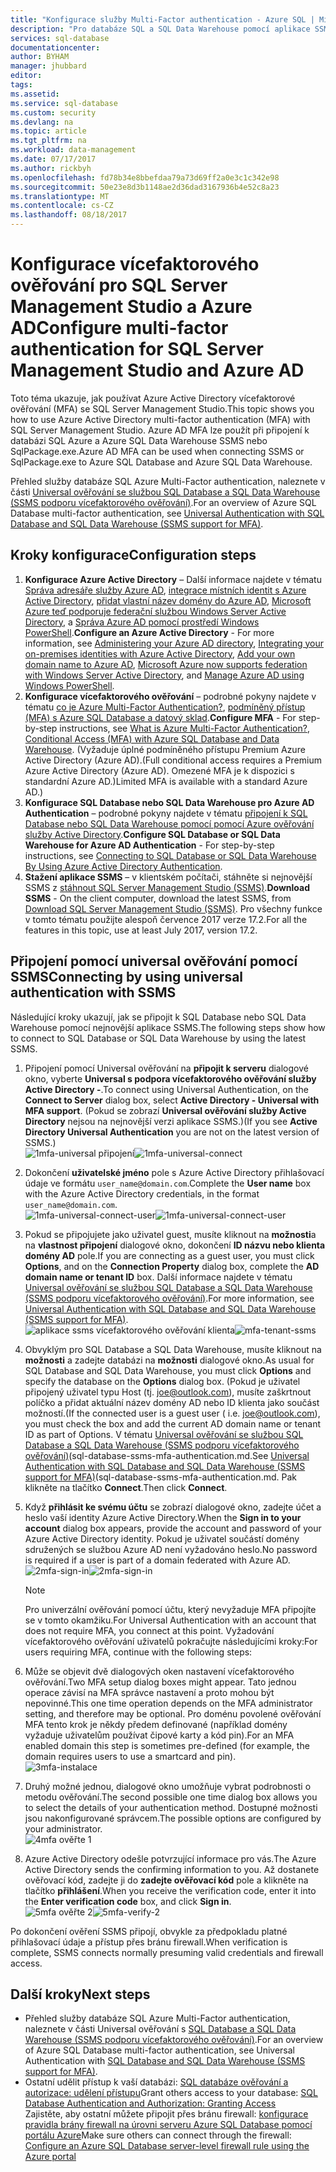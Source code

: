 ```yaml
---
title: "Konfigurace služby Multi-Factor authentication - Azure SQL | Microsoft Docs"
description: "Pro databáze SQL a SQL Data Warehouse pomocí aplikace SSMS promítnou více ověřování."
services: sql-database
documentationcenter: 
author: BYHAM
manager: jhubbard
editor: 
tags: 
ms.assetid: 
ms.service: sql-database
ms.custom: security
ms.devlang: na
ms.topic: article
ms.tgt_pltfrm: na
ms.workload: data-management
ms.date: 07/17/2017
ms.author: rickbyh
ms.openlocfilehash: fd78b34e8bbefdaa79a73d69ff2a0e3c1c342e98
ms.sourcegitcommit: 50e23e8d3b1148ae2d36dad3167936b4e52c8a23
ms.translationtype: MT
ms.contentlocale: cs-CZ
ms.lasthandoff: 08/18/2017
---
```

# <a name="configure-multi-factor-authentication-for-sql-server-management-studio-and-azure-ad"></a><span data-ttu-id="78aa1-103">Konfigurace vícefaktorového ověřování pro SQL Server Management Studio a Azure AD</span><span class="sxs-lookup"><span data-stu-id="78aa1-103">Configure multi-factor authentication for SQL Server Management Studio and Azure AD</span></span>

<span data-ttu-id="78aa1-104">Toto téma ukazuje, jak používat Azure Active Directory vícefaktorové ověřování (MFA) se SQL Server Management Studio.</span><span class="sxs-lookup"><span data-stu-id="78aa1-104">This topic shows you how to use Azure Active Directory multi-factor authentication (MFA) with SQL Server Management Studio.</span></span> <span data-ttu-id="78aa1-105">Azure AD MFA lze použít při připojení k databázi SQL Azure a Azure SQL Data Warehouse SSMS nebo SqlPackage.exe.</span><span class="sxs-lookup"><span data-stu-id="78aa1-105">Azure AD MFA can be used when connecting SSMS or SqlPackage.exe to Azure SQL Database and Azure SQL Data Warehouse.</span></span>

<span data-ttu-id="78aa1-106">Přehled služby databáze SQL Azure Multi-Factor authentication, naleznete v části [Universal ověřování se službou SQL Database a SQL Data Warehouse (SSMS podporu vícefaktorového ověřování)](sql-database-ssms-mfa-authentication.md).</span><span class="sxs-lookup"><span data-stu-id="78aa1-106">For an overview of Azure SQL Database multi-factor authentication, see [Universal Authentication with SQL Database and SQL Data Warehouse (SSMS support for MFA)](sql-database-ssms-mfa-authentication.md).</span></span>

## <a name="configuration-steps"></a><span data-ttu-id="78aa1-107">Kroky konfigurace</span><span class="sxs-lookup"><span data-stu-id="78aa1-107">Configuration steps</span></span>

1. <span data-ttu-id="78aa1-108">**Konfigurace Azure Active Directory** – Další informace najdete v tématu [Správa adresáře služby Azure AD](https://msdn.microsoft.com/library/azure/hh967611.aspx), [integrace místních identit s Azure Active Directory](../active-directory/active-directory-aadconnect.md), [přidat vlastní název domény do Azure AD](https://azure.microsoft.com/blog/2012/11/28/windows-azure-now-supports-federation-with-windows-server-active-directory/), [Microsoft Azure teď podporuje federační službou Windows Server Active Directory](https://azure.microsoft.com/blog/2012/11/28/windows-azure-now-supports-federation-with-windows-server-active-directory/), a [Správa Azure AD pomocí prostředí Windows PowerShell](https://msdn.microsoft.com/library/azure/jj151815.aspx).</span><span class="sxs-lookup"><span data-stu-id="78aa1-108">**Configure an Azure Active Directory** - For more information, see [Administering your Azure AD directory](https://msdn.microsoft.com/library/azure/hh967611.aspx), [Integrating your on-premises identities with Azure Active Directory](../active-directory/active-directory-aadconnect.md), [Add your own domain name to Azure AD](https://azure.microsoft.com/blog/2012/11/28/windows-azure-now-supports-federation-with-windows-server-active-directory/), [Microsoft Azure now supports federation with Windows Server Active Directory](https://azure.microsoft.com/blog/2012/11/28/windows-azure-now-supports-federation-with-windows-server-active-directory/), and [Manage Azure AD using Windows PowerShell](https://msdn.microsoft.com/library/azure/jj151815.aspx).</span></span>
2. <span data-ttu-id="78aa1-109">**Konfigurace vícefaktorového ověřování** – podrobné pokyny najdete v tématu [co je Azure Multi-Factor Authentication?](../multi-factor-authentication/multi-factor-authentication.md), [podmíněný přístup (MFA) s Azure SQL Database a datový sklad](sql-database-conditional-access.md).</span><span class="sxs-lookup"><span data-stu-id="78aa1-109">**Configure MFA** - For step-by-step instructions, see [What is Azure Multi-Factor Authentication?](../multi-factor-authentication/multi-factor-authentication.md), [Conditional Access (MFA) with Azure SQL Database and Data Warehouse](sql-database-conditional-access.md).</span></span> <span data-ttu-id="78aa1-110">(Vyžaduje úplné podmíněného přístupu Premium Azure Active Directory (Azure AD).</span><span class="sxs-lookup"><span data-stu-id="78aa1-110">(Full conditional access requires a Premium Azure Active Directory (Azure AD).</span></span> <span data-ttu-id="78aa1-111">Omezené MFA je k dispozici s standardní Azure AD.)</span><span class="sxs-lookup"><span data-stu-id="78aa1-111">Limited MFA is available with a standard Azure AD.)</span></span>
3. <span data-ttu-id="78aa1-112">**Konfigurace SQL Database nebo SQL Data Warehouse pro Azure AD Authentication** – podrobné pokyny najdete v tématu [připojení k SQL Database nebo SQL Data Warehouse pomocí pomocí Azure ověřování služby Active Directory](sql-database-aad-authentication.md).</span><span class="sxs-lookup"><span data-stu-id="78aa1-112">**Configure SQL Database or SQL Data Warehouse for Azure AD Authentication** - For step-by-step instructions, see [Connecting to SQL Database or SQL Data Warehouse By Using Azure Active Directory Authentication](sql-database-aad-authentication.md).</span></span>
4. <span data-ttu-id="78aa1-113">**Stažení aplikace SSMS** – v klientském počítači, stáhněte si nejnovější SSMS z [stáhnout SQL Server Management Studio (SSMS)](https://msdn.microsoft.com/library/mt238290.aspx).</span><span class="sxs-lookup"><span data-stu-id="78aa1-113">**Download SSMS** - On the client computer, download the latest SSMS, from [Download SQL Server Management Studio (SSMS)](https://msdn.microsoft.com/library/mt238290.aspx).</span></span> <span data-ttu-id="78aa1-114">Pro všechny funkce v tomto tématu použijte alespoň července 2017 verze 17.2.</span><span class="sxs-lookup"><span data-stu-id="78aa1-114">For all the features in this topic, use at least July 2017, version 17.2.</span></span>  

## <a name="connecting-by-using-universal-authentication-with-ssms"></a><span data-ttu-id="78aa1-115">Připojení pomocí universal ověřování pomocí SSMS</span><span class="sxs-lookup"><span data-stu-id="78aa1-115">Connecting by using universal authentication with SSMS</span></span>

<span data-ttu-id="78aa1-116">Následující kroky ukazují, jak se připojit k SQL Database nebo SQL Data Warehouse pomocí nejnovější aplikace SSMS.</span><span class="sxs-lookup"><span data-stu-id="78aa1-116">The following steps show how to connect to SQL Database or SQL Data Warehouse by using the latest SSMS.</span></span>

1. <span data-ttu-id="78aa1-117">Připojení pomocí Universal ověřování na **připojit k serveru** dialogové okno, vyberte **Universal s podpora vícefaktorového ověřování služby Active Directory -**.</span><span class="sxs-lookup"><span data-stu-id="78aa1-117">To connect using Universal Authentication, on the **Connect to Server** dialog box, select **Active Directory - Universal with MFA support**.</span></span> <span data-ttu-id="78aa1-118">(Pokud se zobrazí **Universal ověřování služby Active Directory** nejsou na nejnovější verzi aplikace SSMS.)</span><span class="sxs-lookup"><span data-stu-id="78aa1-118">(If you see **Active Directory Universal Authentication** you are not on the latest version of SSMS.)</span></span>  
   <span data-ttu-id="78aa1-119">![1mfa-universal připojení][1]</span><span class="sxs-lookup"><span data-stu-id="78aa1-119">![1mfa-universal-connect][1]</span></span>  
2. <span data-ttu-id="78aa1-120">Dokončení **uživatelské jméno** pole s Azure Active Directory přihlašovací údaje ve formátu `user_name@domain.com`.</span><span class="sxs-lookup"><span data-stu-id="78aa1-120">Complete the **User name** box with the Azure Active Directory credentials, in the format `user_name@domain.com`.</span></span>  
   <span data-ttu-id="78aa1-121">![1mfa-universal-connect-user](./media/sql-database-ssms-mfa-auth/1mfa-universal-connect-user.png)</span><span class="sxs-lookup"><span data-stu-id="78aa1-121">![1mfa-universal-connect-user](./media/sql-database-ssms-mfa-auth/1mfa-universal-connect-user.png)</span></span>   
3. <span data-ttu-id="78aa1-122">Pokud se připojujete jako uživatel guest, musíte kliknout na **možnosti**a na **vlastnost připojení** dialogové okno, dokončení **ID názvu nebo klienta domény AD** pole.</span><span class="sxs-lookup"><span data-stu-id="78aa1-122">If you are connecting as a guest user, you must click **Options**, and on the **Connection Property** dialog box, complete the **AD domain name or tenant ID** box.</span></span> <span data-ttu-id="78aa1-123">Další informace najdete v tématu [Universal ověřování se službou SQL Database a SQL Data Warehouse (SSMS podporu vícefaktorového ověřování)](sql-database-ssms-mfa-authentication.md).</span><span class="sxs-lookup"><span data-stu-id="78aa1-123">For more information, see [Universal Authentication with SQL Database and SQL Data Warehouse (SSMS support for MFA)](sql-database-ssms-mfa-authentication.md).</span></span>
   <span data-ttu-id="78aa1-124">![aplikace ssms vícefaktorového ověřování klienta](./media/sql-database-ssms-mfa-auth/mfa-tenant-ssms.png)</span><span class="sxs-lookup"><span data-stu-id="78aa1-124">![mfa-tenant-ssms](./media/sql-database-ssms-mfa-auth/mfa-tenant-ssms.png)</span></span>   
4. <span data-ttu-id="78aa1-125">Obvyklým pro SQL Database a SQL Data Warehouse, musíte kliknout na **možnosti** a zadejte databázi na **možnosti** dialogové okno.</span><span class="sxs-lookup"><span data-stu-id="78aa1-125">As usual for SQL Database and SQL Data Warehouse, you must click **Options** and specify the database on the **Options** dialog box.</span></span> <span data-ttu-id="78aa1-126">(Pokud je uživatel připojený uživatel typu Host (tj. joe@outlook.com), musíte zaškrtnout políčko a přidat aktuální název domény AD nebo ID klienta jako součást možností.</span><span class="sxs-lookup"><span data-stu-id="78aa1-126">(If the connected user is a guest user ( i.e. joe@outlook.com), you must check the box and add the current AD domain name or tenant ID as part of Options.</span></span> <span data-ttu-id="78aa1-127">V tématu [Universal ověřování se službou SQL Database a SQL Data Warehouse (SSMS podporu vícefaktorového ověřování)]()(sql-database-ssms-mfa-authentication.md.</span><span class="sxs-lookup"><span data-stu-id="78aa1-127">See [Universal Authentication with SQL Database and SQL Data Warehouse (SSMS support for MFA)]()(sql-database-ssms-mfa-authentication.md.</span></span> <span data-ttu-id="78aa1-128">Pak klikněte na tlačítko **Connect**.</span><span class="sxs-lookup"><span data-stu-id="78aa1-128">Then click **Connect**.</span></span>  
5. <span data-ttu-id="78aa1-129">Když **přihlásit ke svému účtu** se zobrazí dialogové okno, zadejte účet a heslo vaší identity Azure Active Directory.</span><span class="sxs-lookup"><span data-stu-id="78aa1-129">When the **Sign in to your account** dialog box appears, provide the account and password of your Azure Active Directory identity.</span></span> <span data-ttu-id="78aa1-130">Pokud je uživatel součástí domény sdružených se službou Azure AD není vyžadováno heslo.</span><span class="sxs-lookup"><span data-stu-id="78aa1-130">No password is required if a user is part of a domain federated with Azure AD.</span></span>  
   <span data-ttu-id="78aa1-131">![2mfa-sign-in][2]</span><span class="sxs-lookup"><span data-stu-id="78aa1-131">![2mfa-sign-in][2]</span></span>  

   > [!NOTE]
   > <span data-ttu-id="78aa1-132">Pro univerzální ověřování pomocí účtu, který nevyžaduje MFA připojíte se v tomto okamžiku.</span><span class="sxs-lookup"><span data-stu-id="78aa1-132">For Universal Authentication with an account that does not require MFA, you connect at this point.</span></span> <span data-ttu-id="78aa1-133">Vyžadování vícefaktorového ověřování uživatelů pokračujte následujícími kroky:</span><span class="sxs-lookup"><span data-stu-id="78aa1-133">For users requiring MFA, continue with the following steps:</span></span>
   >  
   
6. <span data-ttu-id="78aa1-134">Může se objevit dvě dialogových oken nastavení vícefaktorového ověřování.</span><span class="sxs-lookup"><span data-stu-id="78aa1-134">Two MFA setup dialog boxes might appear.</span></span> <span data-ttu-id="78aa1-135">Tato jednou operace závisí na MFA správce nastavení a proto mohou být nepovinné.</span><span class="sxs-lookup"><span data-stu-id="78aa1-135">This one time operation depends on the MFA administrator setting, and therefore may be optional.</span></span> <span data-ttu-id="78aa1-136">Pro doménu povolené ověřování MFA tento krok je někdy předem definované (například domény vyžaduje uživatelům používat čipové karty a kód pin).</span><span class="sxs-lookup"><span data-stu-id="78aa1-136">For an MFA enabled domain this step is sometimes pre-defined (for example, the domain requires users to use a smartcard and pin).</span></span>  
   ![3mfa-instalace][3]  
7. <span data-ttu-id="78aa1-138">Druhý možné jednou, dialogové okno umožňuje vybrat podrobnosti o metodu ověřování.</span><span class="sxs-lookup"><span data-stu-id="78aa1-138">The second possible one time dialog box allows you to select the details of your authentication method.</span></span> <span data-ttu-id="78aa1-139">Dostupné možnosti jsou nakonfigurované správcem.</span><span class="sxs-lookup"><span data-stu-id="78aa1-139">The possible options are configured by your administrator.</span></span>  
   ![4mfa ověřte 1][4]  
8. <span data-ttu-id="78aa1-141">Azure Active Directory odešle potvrzující informace pro vás.</span><span class="sxs-lookup"><span data-stu-id="78aa1-141">The Azure Active Directory sends the confirming information to you.</span></span> <span data-ttu-id="78aa1-142">Až dostanete ověřovací kód, zadejte ji do **zadejte ověřovací kód** pole a klikněte na tlačítko **přihlášení**.</span><span class="sxs-lookup"><span data-stu-id="78aa1-142">When you receive the verification code, enter it into the **Enter verification code** box, and click **Sign in**.</span></span>  
   <span data-ttu-id="78aa1-143">![5mfa ověřte 2][5]</span><span class="sxs-lookup"><span data-stu-id="78aa1-143">![5mfa-verify-2][5]</span></span>  

<span data-ttu-id="78aa1-144">Po dokončení ověření SSMS připojí, obvykle za předpokladu platné přihlašovací údaje a přístup přes bránu firewall.</span><span class="sxs-lookup"><span data-stu-id="78aa1-144">When verification is complete, SSMS connects normally presuming valid credentials and firewall access.</span></span>

## <a name="next-steps"></a><span data-ttu-id="78aa1-145">Další kroky</span><span class="sxs-lookup"><span data-stu-id="78aa1-145">Next steps</span></span>

* <span data-ttu-id="78aa1-146">Přehled služby databáze SQL Azure Multi-Factor authentication, naleznete v části Universal ověřování s [SQL Database a SQL Data Warehouse (SSMS podporu vícefaktorového ověřování)](sql-database-ssms-mfa-authentication.md).</span><span class="sxs-lookup"><span data-stu-id="78aa1-146">For an overview of Azure SQL Database multi-factor authentication, see Universal Authentication with [SQL Database and SQL Data Warehouse (SSMS support for MFA)](sql-database-ssms-mfa-authentication.md).</span></span>
* <span data-ttu-id="78aa1-147">Ostatní udělit přístup k vaší databázi: [SQL databáze ověřování a autorizace: udělení přístupu](sql-database-manage-logins.md)</span><span class="sxs-lookup"><span data-stu-id="78aa1-147">Grant others access to your database: [SQL Database Authentication and Authorization: Granting Access](sql-database-manage-logins.md)</span></span>  
<span data-ttu-id="78aa1-148">Zajistěte, aby ostatní můžete připojit přes bránu firewall: [konfigurace pravidla brány firewall na úrovni serveru Azure SQL Database pomocí portálu Azure](sql-database-configure-firewall-settings.md)</span><span class="sxs-lookup"><span data-stu-id="78aa1-148">Make sure others can connect through the firewall: [Configure an Azure SQL Database server-level firewall rule using the Azure portal](sql-database-configure-firewall-settings.md)</span></span>


[1]: ./media/sql-database-ssms-mfa-auth/1mfa-universal-connect.png
[2]: ./media/sql-database-ssms-mfa-auth/2mfa-sign-in.png
[3]: ./media/sql-database-ssms-mfa-auth/3mfa-setup.png
[4]: ./media/sql-database-ssms-mfa-auth/4mfa-verify-1.png
[5]: ./media/sql-database-ssms-mfa-auth/5mfa-verify-2.png

